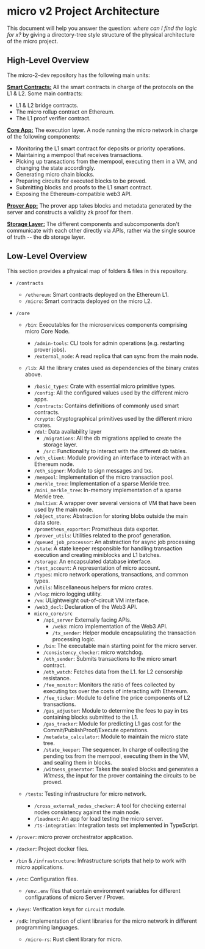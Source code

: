 # micro v2 Project Architecture

This document will help you answer the question: _where can I find the logic for x?_ by giving a directory-tree style
structure of the physical architecture of the micro project.

## High-Level Overview

The micro-2-dev repository has the following main units:

<ins>**Smart Contracts:**</ins> All the smart contracts in charge of the protocols on the L1 & L2. Some main contracts:

- L1 & L2 bridge contracts.
- The micro rollup contract on Ethereum.
- The L1 proof verifier contract.

**<ins>Core App:**</ins> The execution layer. A node running the micro network in charge of the following components:

- Monitoring the L1 smart contract for deposits or priority operations.
- Maintaining a mempool that receives transactions.
- Picking up transactions from the mempool, executing them in a VM, and changing the state accordingly.
- Generating micro chain blocks.
- Preparing circuits for executed blocks to be proved.
- Submitting blocks and proofs to the L1 smart contract.
- Exposing the Ethereum-compatible web3 API.

**<ins>Prover App:**</ins> The prover app takes blocks and metadata generated by the server and constructs a validity zk
proof for them.

**<ins>Storage Layer:**</ins> The different components and subcomponents don't communicate with each other directly via
APIs, rather via the single source of truth -- the db storage layer.

## Low-Level Overview

This section provides a physical map of folders & files in this repository.

- `/contracts`

  - `/ethereum`: Smart contracts deployed on the Ethereum L1.
  - `/micro`: Smart contracts deployed on the micro L2.

- `/core`

  - `/bin`: Executables for the microservices components comprising micro Core Node.

    - `/admin-tools`: CLI tools for admin operations (e.g. restarting prover jobs).
    - `/external_node`: A read replica that can sync from the main node.

  - `/lib`: All the library crates used as dependencies of the binary crates above.

    - `/basic_types`: Crate with essential micro primitive types.
    - `/config`: All the configured values used by the different micro apps.
    - `/contracts`: Contains definitions of commonly used smart contracts.
    - `/crypto`: Cryptographical primitives used by the different micro crates.
    - `/dal`: Data availability layer
      - `/migrations`: All the db migrations applied to create the storage layer.
      - `/src`: Functionality to interact with the different db tables.
    - `/eth_client`: Module providing an interface to interact with an Ethereum node.
    - `/eth_signer`: Module to sign messages and txs.
    - `/mempool`: Implementation of the micro transaction pool.
    - `/merkle_tree`: Implementation of a sparse Merkle tree.
    - `/mini_merkle_tree`: In-memory implementation of a sparse Merkle tree.
    - `/multivm`: A wrapper over several versions of VM that have been used by the main node.
    - `/object_store`: Abstraction for storing blobs outside the main data store.
    - `/prometheus_exporter`: Prometheus data exporter.
    - `/prover_utils`: Utilities related to the proof generation.
    - `/queued_job_processor`: An abstraction for async job processing
    - `/state`: A state keeper responsible for handling transaction execution and creating miniblocks and L1 batches.
    - `/storage`: An encapsulated database interface.
    - `/test_account`: A representation of micro account.
    - `/types`: micro network operations, transactions, and common types.
    - `/utils`: Miscellaneous helpers for micro crates.
    - `/vlog`: micro logging utility.
    - `/vm`: ULightweight out-of-circuit VM interface.
    - `/web3_decl`: Declaration of the Web3 API.
    - `micro_core/src`
      - `/api_server` Externally facing APIs.
        - `/web3`: micro implementation of the Web3 API.
        - `/tx_sender`: Helper module encapsulating the transaction processing logic.
      - `/bin`: The executable main starting point for the micro server.
      - `/consistency_checker`: micro watchdog.
      - `/eth_sender`: Submits transactions to the micro smart contract.
      - `/eth_watch`: Fetches data from the L1. for L2 censorship resistance.
      - `/fee_monitor`: Monitors the ratio of fees collected by executing txs over the costs of interacting with
        Ethereum.
      - `/fee_ticker`: Module to define the price components of L2 transactions.
      - `/gas_adjuster`: Module to determine the fees to pay in txs containing blocks submitted to the L1.
      - `/gas_tracker`: Module for predicting L1 gas cost for the Commit/PublishProof/Execute operations.
      - `/metadata_calculator`: Module to maintain the micro state tree.
      - `/state_keeper`: The sequencer. In charge of collecting the pending txs from the mempool, executing them in the
        VM, and sealing them in blocks.
      - `/witness_generator`: Takes the sealed blocks and generates a _Witness_, the input for the prover containing the
        circuits to be proved.

  - `/tests`: Testing infrastructure for micro network.
    - `/cross_external_nodes_checker`: A tool for checking external nodes consistency against the main node.
    - `/loadnext`: An app for load testing the micro server.
    - `/ts-integration`: Integration tests set implemented in TypeScript.

- `/prover`: micro prover orchestrator application.

- `/docker`: Project docker files.

- `/bin` & `/infrastructure`: Infrastructure scripts that help to work with micro applications.

- `/etc`: Configuration files.

  - `/env`:`.env` files that contain environment variables for different configurations of micro Server / Prover.

- `/keys`: Verification keys for `circuit` module.

- `/sdk`: Implementation of client libraries for the micro network in different programming languages.
  - `/micro-rs`: Rust client library for micro.
